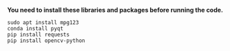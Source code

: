 **You need to install these libraries and packages before running the code.**

```
sudo apt install mpg123
conda install pyqt
pip install requests
pip install opencv-python
```
